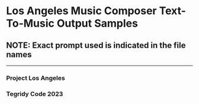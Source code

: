 # Los Angeles Music Composer Text-To-Music Output Samples

## NOTE: Exact prompt used is indicated in the file names

***

### Project Los Angeles
### Tegridy Code 2023
